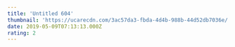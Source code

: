 ```yaml
---
title: 'Untitled 604'
thumbnail: 'https://ucarecdn.com/3ac57da3-fbda-4d4b-988b-44d52db7036e/'
date: 2019-05-09T07:13:13.000Z
rating: 2
---
```

